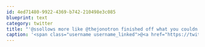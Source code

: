 ```yaml
---
id: 4ed71480-9922-4369-b742-210498e3c085
blueprint: text
category: twitter
title: "'@ssollows more like @thejonotron finished off what you couldn't handle"
caption: '<span class="username username_linked">@<a href="https://twitter.com/ssollows" title="Scott Sollows">ssollows</a></span> more like <span class="username username_linked">@<a href="https://twitter.com/thejonotron" title="Jonathan Bowers (he/him)">thejonotron</a></span> finished off what you couldn''t handle'
---
```

